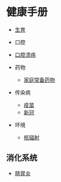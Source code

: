# 健康手册

- [生育](bear.md)
- 口腔
- [口腔溃疡](MOUTH/aphthous_stomatitis.md)
- 药物

  - [家庭常备药物](MEDICINE/home_stocked_medicine.md)
- 传染病
  
  - [疫苗](IMMUNITY/vaccine.md)
  - [新冠](IMMUNITY/covid19.md)
- 环境

  - [核辐射](ENV/nuclear_radiation.md)

## 消化系统

- [肠胃炎](DIGESTIVE_SYSTEM/gastroenteritis.md)
